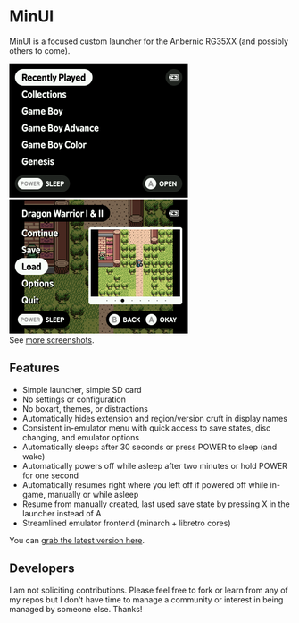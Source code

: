 # MinUI

MinUI is a focused custom launcher for the Anbernic RG35XX (and possibly others to come).

<img src="github/minui-main.png" width=320 /> <img src="github/minui-menu-gbc.png" width=320 />  
See [more screenshots](github/).

## Features

- Simple launcher, simple SD card
- No settings or configuration
- No boxart, themes, or distractions
- Automatically hides extension 
  and region/version cruft in 
  display names
- Consistent in-emulator menu with
  quick access to save states, disc
  changing, and emulator options
- Automatically sleeps after 30 seconds 
  or press POWER to sleep (and wake)
- Automatically powers off while asleep
  after two minutes or hold POWER for
  one second
- Automatically resumes right where
  you left off if powered off while
  in-game, manually or while asleep
- Resume from manually created, last 
  used save state by pressing X in 
  the launcher instead of A
- Streamlined emulator frontend 
  (minarch + libretro cores)

You can [grab the latest version here](https://github.com/shauninman/union-minui/releases).

## Developers

I am not soliciting contributions. Please feel free to fork or learn from any of my repos but I don't have time to manage a community or interest in being managed by someone else. Thanks!
